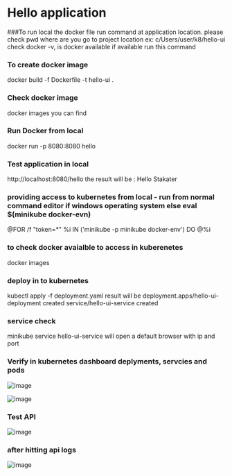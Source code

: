 # Hello application
###To run local the docker file
run command at application location. please check pwd where are you
go to project location
ex: c/Users/user/k8/hello-ui
check docker -v, is docker available
if available run this command
### To create docker image
docker build -f Dockerfile -t hello-ui .

### Check docker image
docker images
you can find

### Run Docker from local
docker run -p 8080:8080 hello

### Test application in local
http://localhost:8080/hello
the result will be : Hello Stakater

### providing access to kubernetes from local - run from normal command editor if windows operating system else eval $(minikube docker-evn)
@FOR /f "token=*" %i IN ('minikube -p minikube docker-env') DO @%i

### to check docker avaialble to access in kuberenetes 
docker images
### deploy in to kubernetes
kubectl apply -f deployment.yaml
result will be 
deployment.apps/hello-ui-deployment created
service/hello-ui-service created

### service check
minikube service hello-ui-service
will open a default browser with ip and port 

### Verify in kubernetes dashboard deplyments, servcies and pods
![image](https://user-images.githubusercontent.com/22048283/120287272-bdedbd00-c2dc-11eb-9b97-d9e05a97e7ec.png)

![image](https://user-images.githubusercontent.com/22048283/120287381-d5c54100-c2dc-11eb-80f5-6db6cc52af47.png)

### Test API
![image](https://user-images.githubusercontent.com/22048283/120287663-158c2880-c2dd-11eb-9fdd-35708ec49da7.png)

### after hitting api logs
![image](https://user-images.githubusercontent.com/22048283/120287597-01e0c200-c2dd-11eb-93d4-6b679bbaee2f.png)


